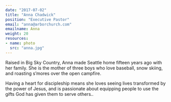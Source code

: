 ```yaml
---
date: "2017-07-02"
title: "Anna Chadwick"
position: "Executive Pastor"
email: "anna@arborchurch.com"
emailname: Anna
weight: 20
resources:
- name: photo
  src: "anna.jpg"
---
```


Raised in Big Sky Country, Anna made Seattle home fifteen years ago with her family. She is the mother of three boys who love baseball, snow skiing, and roasting s’mores over the open campfire.

Having a heart for discipleship means she loves seeing lives transformed by the power of Jesus, and is passionate about equipping people to use the gifts God has given them to serve others.. 
 
